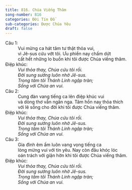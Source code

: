 ```yaml
---
title: 816. Chúa Viếng Thăm
song-number: 816
categories: Đời Tín Đồ
sub-categories: Được Chúa Yêu
draft: false
---
```

<dl><dt>Câu 1:</dt><dd data-verse="1">Vui mừng ca hát tâm tư thật thỏa vui, <br/>vì Jê-sus cứu vớt tôi. Ưu phiền nay chấm dứt <br/>cất hết những lo buồn khi tôi được Chúa viếng thăm. </dd><dt>Điệp khúc:</dt><dd data-chorus="1"><em>Vui thỏa thay, Chúa cứu tôi rồi. <br/>Đời sung sướng luôn nhờ Jê-sus. <br/>Trong tâm tôi Thánh Linh ngập tràn; <br/>Sống với Chúa an vui. </em></dd><dt>Câu 2:</dt><dd data-verse="2">Cung đàn vang tiếng ca lên điệp khúc vui <br/>và dòng thơ vẫn ngân nga. Tâm hồn nay thỏa thích <br/>với lẽ sống cho đời khi tôi được Chúa viếng thăm. </dd><dt>Điệp khúc:</dt><dd data-chorus="1"><em>Vui thỏa thay, Chúa cứu tôi rồi. <br/>Đời sung sướng luôn nhờ Jê-sus. <br/>Trong tâm tôi Thánh Linh ngập tràn; <br/>Sống với Chúa an vui. </em></dd><dt>Câu 3:</dt><dd data-verse="3">Gia đình êm ấm luôn vang vọng tiếng ca <br/>lòng mừng vui với tin yêu. Nay còn đâu khóc lóc <br/>oán trách với giận hờn khi tôi được Chúa viếng thăm. </dd><dt>Điệp khúc:</dt><dd data-chorus="1"><em>Vui thỏa thay, Chúa cứu tôi rồi. <br/>Đời sung sướng luôn nhờ Jê-sus. <br/>Trong tâm tôi Thánh Linh ngập tràn; <br/>Sống với Chúa an vui. </em></dd></dl>